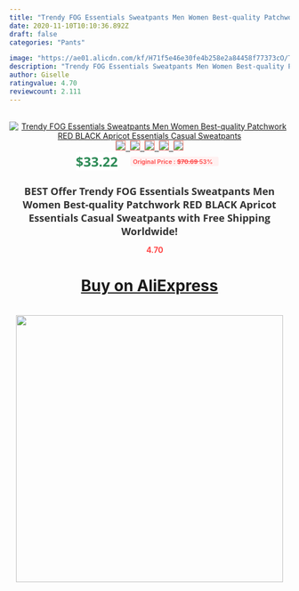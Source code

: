 ```yaml
---
title: "Trendy FOG Essentials Sweatpants Men Women Best-quality Patchwork RED BLACK Apricot Essentials Casual Sweatpants"
date: 2020-11-10T10:10:36.892Z
draft: false
categories: "Pants"

image: "https://ae01.alicdn.com/kf/H71f5e46e30fe4b258e2a84458f77373cO/Trendy-FOG-Essentials-Sweatpants-Men-Women-Best-quality-Patchwork-RED-BLACK-Apricot-Essentials-Casual-Sweatpants.jpg"
description: "Trendy FOG Essentials Sweatpants Men Women Best-quality Patchwork RED BLACK Apricot Essentials Casual Sweatpants"
author: Giselle
ratingvalue: 4.70
reviewcount: 2.111
---
```

<br>
<div style="text-align: center;">
<a href="https://s.click.aliexpress.com/e/_9j8JRJ" target="_blank" rel="nofollow noopener noreferrer"><img alt="Trendy FOG Essentials Sweatpants Men Women Best-quality Patchwork RED BLACK Apricot Essentials Casual Sweatpants" class="magnifier-image" src="https://ae01.alicdn.com/kf/H71f5e46e30fe4b258e2a84458f77373cO/Trendy-FOG-Essentials-Sweatpants-Men-Women-Best-quality-Patchwork-RED-BLACK-Apricot-Essentials-Casual-Sweatpants.jpg_640x640.jpg">
<br>
<img style="border:1px solid salmon" src="https://ae01.alicdn.com/kf/H71f5e46e30fe4b258e2a84458f77373cO/Trendy-FOG-Essentials-Sweatpants-Men-Women-Best-quality-Patchwork-RED-BLACK-Apricot-Essentials-Casual-Sweatpants.jpg_120x120.jpg">&nbsp;&nbsp;<img style="border:1px solid salmon" src="https://ae01.alicdn.com/kf/H985d5476485247f5a73612bde17f4286W/Trendy-FOG-Essentials-Sweatpants-Men-Women-Best-quality-Patchwork-RED-BLACK-Apricot-Essentials-Casual-Sweatpants.jpg_120x120.jpg">&nbsp;&nbsp;<img style="border:1px solid salmon" src="https://ae01.alicdn.com/kf/H6e30019241bb400295cfa20910324e7cr/Trendy-FOG-Essentials-Sweatpants-Men-Women-Best-quality-Patchwork-RED-BLACK-Apricot-Essentials-Casual-Sweatpants.jpg_120x120.jpg">&nbsp;&nbsp;<img style="border:1px solid salmon" src="https://ae01.alicdn.com/kf/Hd95de0eeb4db4517ad0aa503641b0eb04/Trendy-FOG-Essentials-Sweatpants-Men-Women-Best-quality-Patchwork-RED-BLACK-Apricot-Essentials-Casual-Sweatpants.jpg_120x120.jpg">&nbsp;&nbsp;<img style="border:1px solid salmon" src="https://ae01.alicdn.com/kf/He44e360d54294c29aa35b756aca01479n/Trendy-FOG-Essentials-Sweatpants-Men-Women-Best-quality-Patchwork-RED-BLACK-Apricot-Essentials-Casual-Sweatpants.jpg_120x120.jpg"></a></div><br0>
<div style="text-align: center;"><span style="background-color: white; border: 0px; box-sizing: border-box; color: seagreen; display: inline-block; font-family: &quot;open sans&quot; , &quot;arial&quot; , &quot;helvetica&quot; , sans-serif , &quot;heiti&quot;; font-size: 24px; font-stretch: inherit; font-weight: 700; line-height: inherit; margin: 0px 10px 0px 0px; padding: 0px; vertical-align: middle;">$33.22 </span>
<span style="background: rgb(255 , 241 , 241); border-radius: 3px; border: 0px; box-sizing: border-box; color: #ff4747; display: inline-block; font-family: inherit; font-size: 12px; font-stretch: inherit; font-style: inherit; font-variant: inherit; font-weight: 600; line-height: inherit; margin: 0px; padding: 2px 5px; transform: scale(0.9); vertical-align: middle;">Original Price : <b style="text-decoration: line-through;">$70.69 </b> 53%&nbsp;&nbsp;</span></div>
<h1 style="color: #333333; display: inline-block; font-family: &quot;open sans&quot; , &quot;arial&quot; , &quot;helvetica&quot; , sans-serif , &quot;heiti&quot;; font-size: 18px; font-stretch: inherit; font-weight: 700; text-align: center;">BEST Offer Trendy FOG Essentials Sweatpants Men Women Best-quality Patchwork RED BLACK Apricot Essentials Casual Sweatpants with Free Shipping Worldwide!</h1>
<div style="color: #ff4747; text-align: center;">
<img src="https://4.bp.blogspot.com/-M0ZcTcb-5uY/XleCXlxnR4I/AAAAAAAAAEc/OrjgMkXV1oMQFaCRZj5HQwOCBcu3w1FegCPcBGAYYCw/s1600/star.png" style="height: 15px;">&nbsp;<b>4.70</b></div>
<div class="button_cont" align="center"><a class="buynow_a" href="https://s.click.aliexpress.com/e/_9j8JRJ" target="_blank" rel="nofollow noopener noreferrer"><H1>Buy on AliExpress</H1></a></div><br>
<div class="separator" style="clear: both; text-align: center;">
<img src="https://lh3.googleusercontent.com/-pTy5HemUv9M/XlePHvY0dAI/AAAAAAAAAE4/0nX5iRUoIWY8eMW9Dpxeirr157OZliDIgCLcBGAsYHQ/s1600/badge.gif" width="480">
</div>
